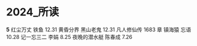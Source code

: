 # 2024_所读

**5**
红尘万丈 铁鱼  12.31
黄昏分界  黑山老鬼 12.31
凡人修仙传 1683 章 镇海猿  忘语 10.28
记一忘三二 李娟 8.25
夜晚的潜水艇 陈春成  7.26
